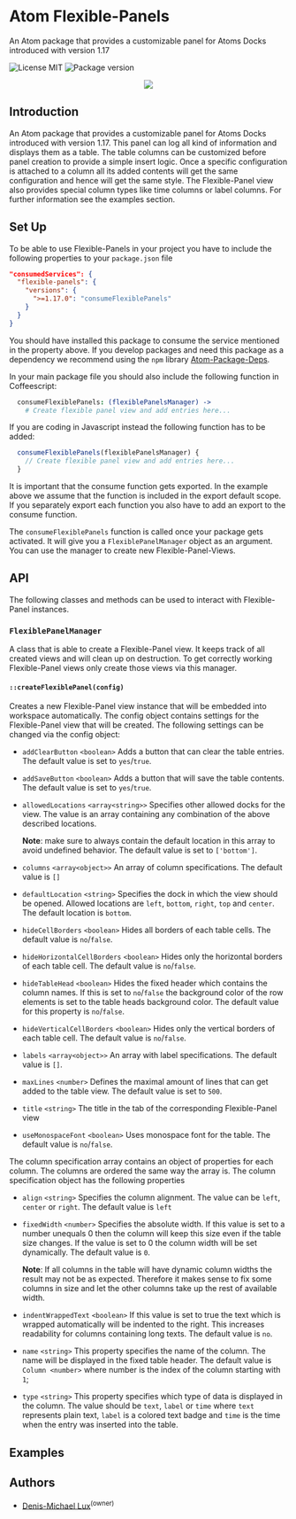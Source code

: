 # Atom Flexible-Panels

An Atom package that provides a customizable panel for Atoms Docks introduced with version 1.17

<p align="left">
  <img src="https://img.shields.io/dub/l/vibe-d.svg" alt="License MIT">
  <img src="https://img.shields.io/badge/version-1.0.0-orange.svg" alt="Package version">
</p>

<p align="center">
  <img src="https://github.com/dmlux/flexible-panel/blob/master/screenshots/preview.gif?raw=true">
</p>



## Introduction

An Atom package that provides a customizable panel for Atoms Docks introduced with version 1.17. This panel can log all kind of information and displays them as a table. The table columns can be customized before panel creation to provide a simple insert logic. Once a specific configuration is attached to a column all its added contents will get the same configuration and hence will get the same style. The Flexible-Panel view also provides special column types like time columns or label columns. For further information see the examples section.

## Set Up

To be able to use Flexible-Panels in your project you have to include the following properties to your `package.json` file

```json
"consumedServices": {
  "flexible-panels": {
    "versions": {
      ">=1.17.0": "consumeFlexiblePanels"
    }
  }
}
```

You should have installed this package to consume the service mentioned in the property above. If you develop packages and need this package as a dependency we recommend using the `npm` library [Atom-Package-Deps](https://www.npmjs.com/package/atom-package-deps).

In your main package file you should also include the following function in Coffeescript:

```coffeescript
  consumeFlexiblePanels: (flexiblePanelsManager) ->
    # Create flexible panel view and add entries here...
```

If you are coding in Javascript instead the following function has to be added:

```javascript
  consumeFlexiblePanels(flexiblePanelsManager) {
    // Create flexible panel view and add entries here...
  }
```
It is important that the consume function gets exported. In the example above we assume that the function is included in the export default scope. If you separately export each function you also have to add an export to the consume function.

The `consumeFlexiblePanels` function is called once your package gets activated. It will give you a `FlexiblePanelManager` object as an argument. You can use the manager to create new Flexible-Panel-Views.



## API

The following classes and methods can be used to interact with Flexible-Panel instances.

### `FlexiblePanelManager`

A class that is able to create a Flexible-Panel view. It keeps track of all created views and will clean up on destruction. To get correctly working Flexible-Panel views only create those views via this manager.

#### `::createFlexiblePanel(config)`

Creates a new Flexible-Panel view instance that will be embedded into workspace automatically. The config object contains settings for the Flexible-Panel view that will be created. The following settings can be changed via the config object:

* `addClearButton` `<boolean>` Adds a button that can clear the table entries. The default value is set to `yes`/`true`.
* `addSaveButton` `<boolean>` Adds a button that will save the table contents. The default value is set to `yes`/`true`.
* `allowedLocations` `<array<string>>` Specifies other allowed docks for the view. The value is an array containing any combination of the above described locations.

  **Note**: make sure to always contain the default location in this array to avoid undefined behavior. The default value is set to `['bottom']`.
* `columns` `<array<object>>` An array of column specifications. The default value is `[]`
* `defaultLocation` `<string>` Specifies the dock in which the view should be opened. Allowed locations are `left`, `bottom`, `right`, `top` and `center`. The default location is `bottom`.
* `hideCellBorders` `<boolean>` Hides all borders of each table cells. The default value is `no`/`false`.
* `hideHorizontalCellBorders` `<boolean>` Hides only the horizontal borders of each table cell. The default value is `no`/`false`.
* `hideTableHead` `<boolean>` Hides the fixed header which contains the column names. If this is set to `no`/`false` the background color of the row elements is set to the table heads background color. The default value for this property is `no`/`false`.
* `hideVerticalCellBorders` `<boolean>` Hides only the vertical borders of each table cell. The default value is `no`/`false`.
* `labels` `<array<object>>` An array with label specifications. The default value is `[]`.
* `maxLines` `<number>` Defines the maximal amount of lines that can get added to the table view. The default value is set to `500`.
* `title` `<string>` The title in the tab of the corresponding Flexible-Panel view
* `useMonospaceFont` `<boolean>` Uses monospace font for the table. The default value is `no`/`false`.

The column specification array contains an object of properties for each column. The columns are ordered the same way the array is. The column specification object has the following properties

* `align` `<string>` Specifies the column alignment. The value can be `left`, `center` or `right`. The default value is `left`
* `fixedWidth` `<number>` Specifies the absolute width. If this value is set to a number unequals 0 then the column will keep this size even if the table size changes. If the value is set to 0 the column width will be set dynamically. The default value is `0`.

  **Note**: If all columns in the table will have dynamic column widths the result may not be as expected. Therefore it makes sense to fix some columns in size and let the other columns take up the rest of available width.
* `indentWrappedText` `<boolean>` If this value is set to true the text which is wrapped automatically will be indented to the right. This increases readability for columns containing long texts. The default value is `no`.
* `name` `<string>` This property specifies the name of the column. The name will be displayed in the fixed table header. The default value is `Column <number>` where number is the index of the column starting with `1`;
* `type` `<string>` This property specifies which type of data is displayed in the column. The value should be `text`, `label` or `time` where `text` represents plain text, `label` is a colored text badge and `time` is the time when the entry was inserted into the table.

## Examples



## Authors
- [Denis-Michael Lux](https://www.github.com/dmlux/)<sup>(owner)</sup>
